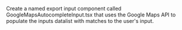 Create a named export input component called GoogleMapsAutocompleteInput.tsx that uses the Google Maps API to populate the inputs datalist with matches to the user's input.